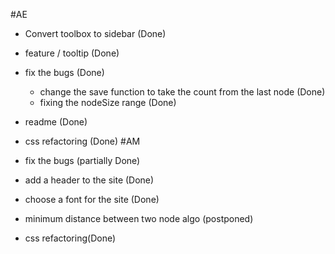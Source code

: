 #AE

- Convert toolbox to sidebar (Done)
- feature / tooltip (Done)
- fix the bugs (Done)
  - change the save function to take the count from the last node (Done)
  - fixing the nodeSize range (Done) 
- readme (Done)
- css refactoring (Done)
#AM

- fix the bugs (partially Done)
- add a header to the site (Done)
- choose a font for the site (Done)
- minimum distance between two node algo (postponed)
- css refactoring(Done)


